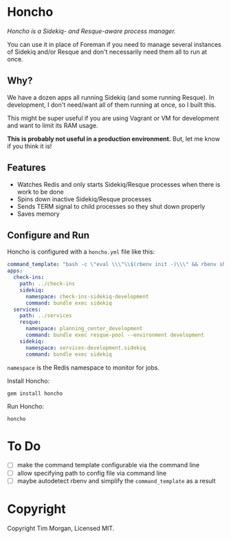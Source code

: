# Honcho

*Honcho is a Sidekiq- and Resque-aware process manager.*

You can use it in place of Foreman if you need to manage several instances
of Sidekiq and/or Resque and don't necessarily need them all to run at once.

## Why?

We have a dozen apps all running Sidekiq (and some running Resque). In development,
I don't need/want all of them running at once, so I built this.

This might be super useful if you are using Vagrant or VM for development
and want to limit its RAM usage.

**This is probably not useful in a production environment.** But, let me know
if you think it is!

## Features

* Watches Redis and only starts Sidekiq/Resque processes when there is work to be done
* Spins down inactive Sidekiq/Resque processes
* Sends TERM signal to child processes so they shut down properly
* Saves memory

## Configure and Run

Honcho is configured with a `honcho.yml` file like this:

```yaml
command_template: "bash -c \"eval \\\"\\$(rbenv init -)\\\" && rbenv shell \\$(cat .ruby-version) && %s\""
apps:
  check-ins:
    path: ../check-ins
    sidekiq:
      namespace: check-ins-sidekiq-development
      command: bundle exec sidekiq
  services:
    path: ../services
    resque:
      namespace: planning_center_development
      command: bundle exec resque-pool --environment development
    sidekiq:
      namespace: services-development.sidekiq
      command: bundle exec sidekiq
```

`namespace` is the Redis namespace to monitor for jobs.

Install Honcho:

```
gem install honcho
```

Run Honcho:

```
honcho
```

# To Do

- [ ] make the command template configurable via the command line
- [ ] allow specifying path to config file via command line
- [ ] maybe autodetect rbenv and simplify the `command_template` as a result

# Copyright

Copyright Tim Morgan, Licensed MIT.
